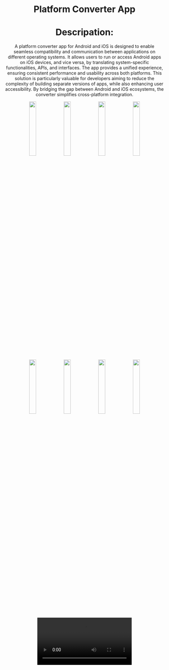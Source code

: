 <h1 align="center">Platform Converter App</h1>
<div align="center">
  <h1>
    Descripation:
  </h1>
  <p>
    
A platform converter app for Android and iOS is designed to enable seamless compatibility and communication between applications on different operating systems. It allows users to run or access Android apps on iOS devices, and vice versa, by translating system-specific functionalities, APIs, and interfaces. The app provides a unified experience, ensuring consistent performance and usability across both platforms. This solution is particularly valuable for developers aiming to reduce the complexity of building separate versions of apps, while also enhancing user accessibility. By bridging the gap between Android and iOS ecosystems, the converter simplifies cross-platform integration.
  </p>
</div>
<div align="center">
<img src="https://github.com/user-attachments/assets/6bbd3554-f53e-4ab1-a019-89ec823f04d9", width=21%,height=35%>
  <img src="https://github.com/user-attachments/assets/8279e8c6-96f2-4eb9-9f03-6535174e9e61", width=21%,height=35%>
  <img src="https://github.com/user-attachments/assets/75c7c629-ac5c-48af-ada1-38d20352e8aa", width=21%,height=35%>
  <img src="https://github.com/user-attachments/assets/7d5b1f4b-983f-4877-8de6-91b3d6e90e10", width=21%,height=35%>
  <img src="https://github.com/user-attachments/assets/960c295c-0e9e-4c4d-bc09-ddea2af57350", width=21%,height=35%>
  <img src="https://github.com/user-attachments/assets/e811a036-ccd0-49c8-abb7-c48e54693135", width=21%,height=35%>
  <img src="https://github.com/user-attachments/assets/ecd166ad-9368-4c06-b404-9684be12ef7f", width=21%,height=35%>
  <img src="https://github.com/user-attachments/assets/d402c896-d15a-41a7-8e75-b4c4c1ca6a21", width=21%,height=35%>
  </div>

<div align="center">
  <video src="https://github.com/user-attachments/assets/781e3e09-7072-40b4-8beb-6616eea1a5e8">
    


</div>
